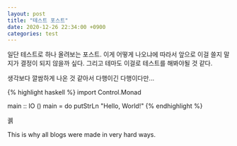 ```yaml
---
layout: post
title: "테스트 포스트"
date: 2020-12-26 22:34:00 +0900
categories: test
---
```


일단 테스트로 하나 올려보는 포스트. 이게 어떻게 나오냐에 따라서 앞으로 이걸 쓸지 말지가 결정이 되지 않을까 싶다. 그리고 테마도 이걸로 테스트를 해봐야될 것 같다.

생각보다 깔쌈하게 나온 것 같아서 다행이긴 다행이다만...

{% highlight haskell %}
import Control.Monad

main :: IO ()
main = do
  putStrLn "Hello, World!"
{% endhighlight %}

궭

This is why all blogs were made in very hard ways.

